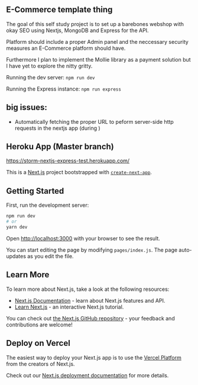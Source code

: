 ##  E-Commerce template thing

The goal of this self study project is to set up a barebones webshop with okay SEO using Nextjs, MongoDB and Express for the API.

Platform should include a proper Admin panel and the neccessary security measures an E-Commerce platform should have.

Furthermore I plan to implement the Mollie library as a payment solution but I have yet to explore the nitty gritty.

Running the dev server:
```npm run dev```

Running the Express instance:
```npm run express```

## big issues:
- Automatically fetching the proper URL to peform server-side http requests in the nextjs app (during )

## Heroku App (Master branch)
https://storm-nextjs-express-test.herokuapp.com/

This is a [Next.js](https://nextjs.org/) project bootstrapped with [`create-next-app`](https://github.com/vercel/next.js/tree/canary/packages/create-next-app).

## Getting Started

First, run the development server:

```bash
npm run dev
# or
yarn dev
```

Open [http://localhost:3000](http://localhost:3000) with your browser to see the result.

You can start editing the page by modifying `pages/index.js`. The page auto-updates as you edit the file.

## Learn More

To learn more about Next.js, take a look at the following resources:

- [Next.js Documentation](https://nextjs.org/docs) - learn about Next.js features and API.
- [Learn Next.js](https://nextjs.org/learn) - an interactive Next.js tutorial.

You can check out [the Next.js GitHub repository](https://github.com/vercel/next.js/) - your feedback and contributions are welcome!

## Deploy on Vercel

The easiest way to deploy your Next.js app is to use the [Vercel Platform](https://vercel.com/import?utm_medium=default-template&filter=next.js&utm_source=create-next-app&utm_campaign=create-next-app-readme) from the creators of Next.js.

Check out our [Next.js deployment documentation](https://nextjs.org/docs/deployment) for more details.
